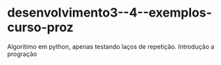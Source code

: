 # desenvolvimento3--4--exemplos-curso-proz

Algoritimo em python, apenas testando laços de repetição.
Introdução a progração
